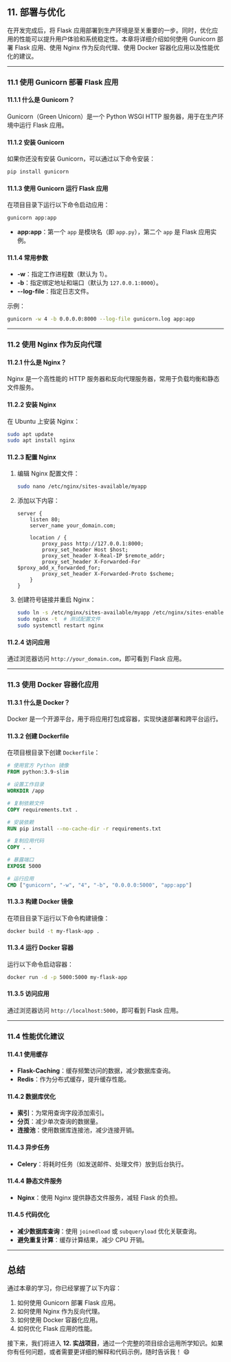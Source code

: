 ## **11. 部署与优化**

在开发完成后，将 Flask 应用部署到生产环境是至关重要的一步。同时，优化应用的性能可以提升用户体验和系统稳定性。本章将详细介绍如何使用 Gunicorn 部署 Flask 应用、使用 Nginx 作为反向代理、使用 Docker 容器化应用以及性能优化的建议。

---

### **11.1 使用 Gunicorn 部署 Flask 应用**

#### **11.1.1 什么是 Gunicorn？**
Gunicorn（Green Unicorn）是一个 Python WSGI HTTP 服务器，用于在生产环境中运行 Flask 应用。

#### **11.1.2 安装 Gunicorn**
如果你还没有安装 Gunicorn，可以通过以下命令安装：
```bash
pip install gunicorn
```

#### **11.1.3 使用 Gunicorn 运行 Flask 应用**
在项目目录下运行以下命令启动应用：
```bash
gunicorn app:app
```
- **app:app**：第一个 `app` 是模块名（即 `app.py`），第二个 `app` 是 Flask 应用实例。

#### **11.1.4 常用参数**
- **-w**：指定工作进程数（默认为 1）。
- **-b**：指定绑定地址和端口（默认为 `127.0.0.1:8000`）。
- **--log-file**：指定日志文件。

示例：
```bash
gunicorn -w 4 -b 0.0.0.0:8000 --log-file gunicorn.log app:app
```

---

### **11.2 使用 Nginx 作为反向代理**

#### **11.2.1 什么是 Nginx？**
Nginx 是一个高性能的 HTTP 服务器和反向代理服务器，常用于负载均衡和静态文件服务。

#### **11.2.2 安装 Nginx**
在 Ubuntu 上安装 Nginx：
```bash
sudo apt update
sudo apt install nginx
```

#### **11.2.3 配置 Nginx**
1. 编辑 Nginx 配置文件：
   ```bash
   sudo nano /etc/nginx/sites-available/myapp
   ```

2. 添加以下内容：
   ```nginx
   server {
       listen 80;
       server_name your_domain.com;

       location / {
           proxy_pass http://127.0.0.1:8000;
           proxy_set_header Host $host;
           proxy_set_header X-Real-IP $remote_addr;
           proxy_set_header X-Forwarded-For $proxy_add_x_forwarded_for;
           proxy_set_header X-Forwarded-Proto $scheme;
       }
   }
   ```

3. 创建符号链接并重启 Nginx：
   ```bash
   sudo ln -s /etc/nginx/sites-available/myapp /etc/nginx/sites-enabled/
   sudo nginx -t  # 测试配置文件
   sudo systemctl restart nginx
   ```

#### **11.2.4 访问应用**
通过浏览器访问 `http://your_domain.com`，即可看到 Flask 应用。

---

### **11.3 使用 Docker 容器化应用**

#### **11.3.1 什么是 Docker？**
Docker 是一个开源平台，用于将应用打包成容器，实现快速部署和跨平台运行。

#### **11.3.2 创建 Dockerfile**
在项目根目录下创建 `Dockerfile`：
```dockerfile
# 使用官方 Python 镜像
FROM python:3.9-slim

# 设置工作目录
WORKDIR /app

# 复制依赖文件
COPY requirements.txt .

# 安装依赖
RUN pip install --no-cache-dir -r requirements.txt

# 复制应用代码
COPY . .

# 暴露端口
EXPOSE 5000

# 运行应用
CMD ["gunicorn", "-w", "4", "-b", "0.0.0.0:5000", "app:app"]
```

#### **11.3.3 构建 Docker 镜像**
在项目目录下运行以下命令构建镜像：
```bash
docker build -t my-flask-app .
```

#### **11.3.4 运行 Docker 容器**
运行以下命令启动容器：
```bash
docker run -d -p 5000:5000 my-flask-app
```

#### **11.3.5 访问应用**
通过浏览器访问 `http://localhost:5000`，即可看到 Flask 应用。

---

### **11.4 性能优化建议**

#### **11.4.1 使用缓存**
- **Flask-Caching**：缓存频繁访问的数据，减少数据库查询。
- **Redis**：作为分布式缓存，提升缓存性能。

#### **11.4.2 数据库优化**
- **索引**：为常用查询字段添加索引。
- **分页**：减少单次查询的数据量。
- **连接池**：使用数据库连接池，减少连接开销。

#### **11.4.3 异步任务**
- **Celery**：将耗时任务（如发送邮件、处理文件）放到后台执行。

#### **11.4.4 静态文件服务**
- **Nginx**：使用 Nginx 提供静态文件服务，减轻 Flask 的负担。

#### **11.4.5 代码优化**
- **减少数据库查询**：使用 `joinedload` 或 `subqueryload` 优化关联查询。
- **避免重复计算**：缓存计算结果，减少 CPU 开销。

---

## **总结**
通过本章的学习，你已经掌握了以下内容：
1. 如何使用 Gunicorn 部署 Flask 应用。
2. 如何使用 Nginx 作为反向代理。
3. 如何使用 Docker 容器化应用。
4. 如何优化 Flask 应用的性能。

接下来，我们将进入 **12. 实战项目**，通过一个完整的项目综合运用所学知识。如果你有任何问题，或者需要更详细的解释和代码示例，随时告诉我！ 😄